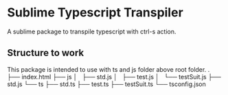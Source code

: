 # Sublime Typescript Transpiler
A sublime package to transpile typescript with ctrl-s action.

## Structure to work

This package is intended to use with ts and js folder above root folder.
.
├── index.html
├── js
│   ├── std.js
│   ├── test.js
│   └── testSuit.js
├── std.js
└── ts
    ├── std.ts
    ├── test.ts
    ├── testSuit.ts
    └── tsconfig.json

